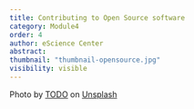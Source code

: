 ```yaml
---
title: Contributing to Open Source software 
category: Module4
order: 4 
author: eScience Center
abstract: 
thumbnail: "thumbnail-opensource.jpg"
visibility: visible
---
```



Photo by <a href="">TODO</a> on <a href="https://csharp-station.com/Tutorial/CSharp/Lesson19">Unsplash</a>
  
  
